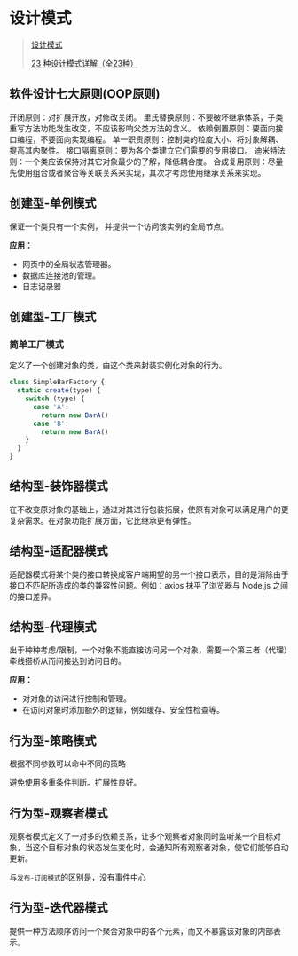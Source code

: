 # 设计模式

> [设计模式](https://kiraraty.github.io/fe-doc/#/interview/%E8%AE%BE%E8%AE%A1%E6%A8%A1%E5%BC%8F)
>
> [23 种设计模式详解（全23种）](https://blog.csdn.net/A1342772/article/details/91349142)

## 软件设计七大原则(OOP原则)

开闭原则：对扩展开放，对修改关闭。
里氏替换原则：不要破坏继承体系，子类重写方法功能发生改变，不应该影响父类方法的含义。
依赖倒置原则：要面向接口编程，不要面向实现编程。
单一职责原则：控制类的粒度大小、将对象解耦、提高其内聚性。
接口隔离原则：要为各个类建立它们需要的专用接口。
迪米特法则：一个类应该保持对其它对象最少的了解，降低耦合度。
合成复用原则：尽量先使用组合或者聚合等关联关系来实现，其次才考虑使用继承关系来实现。

## 创建型-单例模式

保证一个类只有一个实例， 并提供一个访问该实例的全局节点。

**应用：**

- 网页中的全局状态管理器。
- 数据库连接池的管理。
- 日志记录器

## 创建型-工厂模式

### 简单工厂模式

定义了一个创建对象的类，由这个类来封装实例化对象的行为。

```js
class SimpleBarFactory {
  static create(type) {
    switch (type) {
      case 'A':
        return new BarA()
      case 'B':
        return new BarA()
    }
  }
}
```

## 结构型-装饰器模式

在不改变原对象的基础上，通过对其进行包装拓展，使原有对象可以满足用户的更复杂需求。在对象功能扩展方面，它比继承更有弹性。

## 结构型-适配器模式

适配器模式将某个类的接口转换成客户端期望的另一个接口表示，目的是消除由于接口不匹配所造成的类的兼容性问题。例如：axios 抹平了浏览器与 Node.js 之间的接口差异。

## 结构型-代理模式

出于种种考虑/限制，一个对象不能直接访问另一个对象，需要一个第三者（代理）牵线搭桥从而间接达到访问目的。

**应用：**

- 对对象的访问进行控制和管理。
- 在访问对象时添加额外的逻辑，例如缓存、安全性检查等。

## 行为型-策略模式

根据不同参数可以命中不同的策略

避免使用多重条件判断。扩展性良好。

## 行为型-观察者模式

观察者模式定义了一对多的依赖关系，让多个观察者对象同时监听某一个目标对象，当这个目标对象的状态发生变化时，会通知所有观察者对象，使它们能够自动更新。

与`发布-订阅模式`的区别是，没有事件中心

## 行为型-迭代器模式

提供一种方法顺序访问一个聚合对象中的各个元素，而又不暴露该对象的内部表示。
